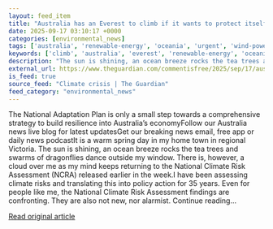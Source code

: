 ```yaml
---
layout: feed_item
title: "Australia has an Everest to climb if it wants to protect itself from climate catastrophe. But do we have the political resolve? | Erwin Jackson"
date: 2025-09-17 03:10:17 +0000
categories: [environmental_news]
tags: ['australia', 'renewable-energy', 'oceania', 'urgent', 'wind-power']
keywords: ['climb', 'australia', 'everest', 'renewable-energy', 'oceania', 'urgent', 'wind-power']
description: "The sun is shining, an ocean breeze rocks the tea trees and swarms of dragonflies dance outside my window"
external_url: https://www.theguardian.com/commentisfree/2025/sep/17/australia-has-an-everest-to-climb-if-it-wants-to-protect-itself-from-climate-catastrophe-but-do-we-have-the-political-resolve
is_feed: true
source_feed: "Climate crisis | The Guardian"
feed_category: "environmental_news"
---
```


The National Adaptation Plan is only a small step towards a comprehensive strategy to build resilience into Australia’s economyFollow our Australia news live blog for latest updatesGet our breaking news email, free app or daily news podcastIt is a warm spring day in my home town in regional Victoria. The sun is shining, an ocean breeze rocks the tea trees and swarms of dragonflies dance outside my window. There is, however, a cloud over me as my mind keeps returning to the National Climate Risk Assessment (NCRA) released earlier in the week.I have been assessing climate risks and translating this into policy action for 35 years. Even for people like me, the National Climate Risk Assessment findings are confronting. They are also not new, nor alarmist. Continue reading...

[Read original article](https://www.theguardian.com/commentisfree/2025/sep/17/australia-has-an-everest-to-climb-if-it-wants-to-protect-itself-from-climate-catastrophe-but-do-we-have-the-political-resolve)
